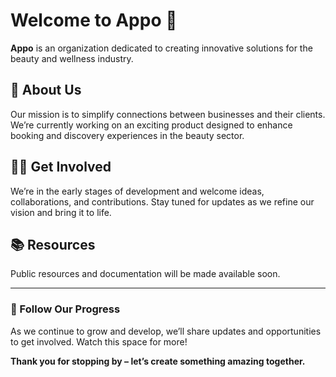 
# Welcome to Appo 👋  

**Appo** is an organization dedicated to creating innovative solutions for the beauty and wellness industry.  

## 🌟 About Us  
Our mission is to simplify connections between businesses and their clients. We’re currently working on an exciting product designed to enhance booking and discovery experiences in the beauty sector.  

## 👩‍💻 Get Involved  
We’re in the early stages of development and welcome ideas, collaborations, and contributions. Stay tuned for updates as we refine our vision and bring it to life.  

## 📚 Resources  
Public resources and documentation will be made available soon.  

---

### 📢 Follow Our Progress  
As we continue to grow and develop, we’ll share updates and opportunities to get involved. Watch this space for more!  

**Thank you for stopping by – let’s create something amazing together.**  

